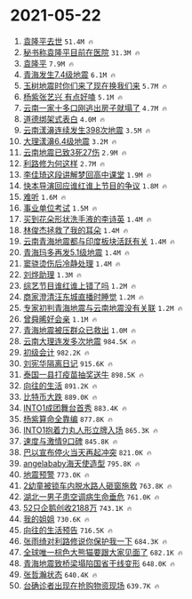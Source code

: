 # 2021-05-22

1. [袁隆平去世](https://s.weibo.com/weibo?q=%23%E8%A2%81%E9%9A%86%E5%B9%B3%E5%8E%BB%E4%B8%96%23&Refer=top) `51.4M 🔥`
1. [秘书称袁隆平目前在医院](https://s.weibo.com/weibo?q=%23%E7%A7%98%E4%B9%A6%E7%A7%B0%E8%A2%81%E9%9A%86%E5%B9%B3%E7%9B%AE%E5%89%8D%E5%9C%A8%E5%8C%BB%E9%99%A2%23&Refer=top) `31.3M 🔥`
1. [袁隆平](https://s.weibo.com/weibo?q=%E8%A2%81%E9%9A%86%E5%B9%B3&Refer=top) `7.9M 🔥`
1. [青海发生7.4级地震](https://s.weibo.com/weibo?q=%23%E9%9D%92%E6%B5%B7%E5%8F%91%E7%94%9F7.4%E7%BA%A7%E5%9C%B0%E9%9C%87%23&Refer=top) `6.1M 🔥`
1. [玉树地震时你们来了现在换我们来](https://s.weibo.com/weibo?q=%23%E7%8E%89%E6%A0%91%E5%9C%B0%E9%9C%87%E6%97%B6%E4%BD%A0%E4%BB%AC%E6%9D%A5%E4%BA%86%E7%8E%B0%E5%9C%A8%E6%8D%A2%E6%88%91%E4%BB%AC%E6%9D%A5%23&Refer=top) `5.7M 🔥`
1. [杨紫张艺兴 有点好嗑](https://s.weibo.com/weibo?q=%E6%9D%A8%E7%B4%AB%E5%BC%A0%E8%89%BA%E5%85%B4%20%E6%9C%89%E7%82%B9%E5%A5%BD%E5%97%91&Refer=top) `5.1M 🔥`
1. [云南一家十多口刚逃出房子就塌了](https://s.weibo.com/weibo?q=%23%E4%BA%91%E5%8D%97%E4%B8%80%E5%AE%B6%E5%8D%81%E5%A4%9A%E5%8F%A3%E5%88%9A%E9%80%83%E5%87%BA%E6%88%BF%E5%AD%90%E5%B0%B1%E5%A1%8C%E4%BA%86%23&Refer=top) `4.7M 🔥`
1. [道德绑架式表白](https://s.weibo.com/weibo?q=%23%E9%81%93%E5%BE%B7%E7%BB%91%E6%9E%B6%E5%BC%8F%E8%A1%A8%E7%99%BD%23&Refer=top) `4.0M 🔥`
1. [云南漾濞连续发生398次地震](https://s.weibo.com/weibo?q=%23%E4%BA%91%E5%8D%97%E6%BC%BE%E6%BF%9E%E8%BF%9E%E7%BB%AD%E5%8F%91%E7%94%9F398%E6%AC%A1%E5%9C%B0%E9%9C%87%23&Refer=top) `3.5M 🔥`
1. [大理漾濞6.4级地震](https://s.weibo.com/weibo?q=%23%E5%A4%A7%E7%90%86%E6%BC%BE%E6%BF%9E6.4%E7%BA%A7%E5%9C%B0%E9%9C%87%23&Refer=top) `3.2M 🔥`
1. [云南地震已致3死27伤](https://s.weibo.com/weibo?q=%23%E4%BA%91%E5%8D%97%E5%9C%B0%E9%9C%87%E5%B7%B2%E8%87%B43%E6%AD%BB27%E4%BC%A4%23&Refer=top) `2.9M 🔥`
1. [利路修为何这样](https://s.weibo.com/weibo?q=%23%E5%88%A9%E8%B7%AF%E4%BF%AE%E4%B8%BA%E4%BD%95%E8%BF%99%E6%A0%B7%23&Refer=top) `2.7M 🔥`
1. [李佳琦这段讲解梦回高中课堂](https://s.weibo.com/weibo?q=%23%E6%9D%8E%E4%BD%B3%E7%90%A6%E8%BF%99%E6%AE%B5%E8%AE%B2%E8%A7%A3%E6%A2%A6%E5%9B%9E%E9%AB%98%E4%B8%AD%E8%AF%BE%E5%A0%82%23&Refer=top) `1.9M 🔥`
1. [快本导演回应谁红谁上节目的争议](https://s.weibo.com/weibo?q=%23%E5%BF%AB%E6%9C%AC%E5%AF%BC%E6%BC%94%E5%9B%9E%E5%BA%94%E8%B0%81%E7%BA%A2%E8%B0%81%E4%B8%8A%E8%8A%82%E7%9B%AE%E7%9A%84%E4%BA%89%E8%AE%AE%23&Refer=top) `1.8M 🔥`
1. [难听](https://s.weibo.com/weibo?q=%23%E9%9A%BE%E5%90%AC%23&Refer=top) `1.6M 🔥`
1. [事业单位考试](https://s.weibo.com/weibo?q=%E4%BA%8B%E4%B8%9A%E5%8D%95%E4%BD%8D%E8%80%83%E8%AF%95&Refer=top) `1.5M 🔥`
1. [买到花朵形状洗手液的李诗英](https://s.weibo.com/weibo?q=%23%E4%B9%B0%E5%88%B0%E8%8A%B1%E6%9C%B5%E5%BD%A2%E7%8A%B6%E6%B4%97%E6%89%8B%E6%B6%B2%E7%9A%84%E6%9D%8E%E8%AF%97%E8%8B%B1%23&Refer=top) `1.4M 🔥`
1. [林俊杰拯救了我的耳朵](https://s.weibo.com/weibo?q=%23%E6%9E%97%E4%BF%8A%E6%9D%B0%E6%8B%AF%E6%95%91%E4%BA%86%E6%88%91%E7%9A%84%E8%80%B3%E6%9C%B5%23&Refer=top) `1.4M 🔥`
1. [云南青海地震都与印度板块活跃有关](https://s.weibo.com/weibo?q=%23%E4%BA%91%E5%8D%97%E9%9D%92%E6%B5%B7%E5%9C%B0%E9%9C%87%E9%83%BD%E4%B8%8E%E5%8D%B0%E5%BA%A6%E6%9D%BF%E5%9D%97%E6%B4%BB%E8%B7%83%E6%9C%89%E5%85%B3%23&Refer=top) `1.4M 🔥`
1. [青海玛多再发5.1级地震](https://s.weibo.com/weibo?q=%23%E9%9D%92%E6%B5%B7%E7%8E%9B%E5%A4%9A%E5%86%8D%E5%8F%915.1%E7%BA%A7%E5%9C%B0%E9%9C%87%23&Refer=top) `1.4M 🔥`
1. [窦骁烫伤后冷静处理](https://s.weibo.com/weibo?q=%23%E7%AA%A6%E9%AA%81%E7%83%AB%E4%BC%A4%E5%90%8E%E5%86%B7%E9%9D%99%E5%A4%84%E7%90%86%23&Refer=top) `1.4M 🔥`
1. [刘烨助理](https://s.weibo.com/weibo?q=%23%E5%88%98%E7%83%A8%E5%8A%A9%E7%90%86%23&Refer=top) `1.3M 🔥`
1. [综艺节目谁红谁上错了吗](https://s.weibo.com/weibo?q=%23%E7%BB%BC%E8%89%BA%E8%8A%82%E7%9B%AE%E8%B0%81%E7%BA%A2%E8%B0%81%E4%B8%8A%E9%94%99%E4%BA%86%E5%90%97%23&Refer=top) `1.2M 🔥`
1. [商家澄清汪东城直播时睡觉](https://s.weibo.com/weibo?q=%23%E5%95%86%E5%AE%B6%E6%BE%84%E6%B8%85%E6%B1%AA%E4%B8%9C%E5%9F%8E%E7%9B%B4%E6%92%AD%E6%97%B6%E7%9D%A1%E8%A7%89%23&Refer=top) `1.2M 🔥`
1. [专家初判青海地震与云南地震没有关联](https://s.weibo.com/weibo?q=%23%E4%B8%93%E5%AE%B6%E5%88%9D%E5%88%A4%E9%9D%92%E6%B5%B7%E5%9C%B0%E9%9C%87%E4%B8%8E%E4%BA%91%E5%8D%97%E5%9C%B0%E9%9C%87%E6%B2%A1%E6%9C%89%E5%85%B3%E8%81%94%23&Refer=top) `1.2M 🔥`
1. [曾舜晞好会亲](https://s.weibo.com/weibo?q=%23%E6%9B%BE%E8%88%9C%E6%99%9E%E5%A5%BD%E4%BC%9A%E4%BA%B2%23&Refer=top) `1.1M 🔥`
1. [青海地震被压群众已救出](https://s.weibo.com/weibo?q=%23%E9%9D%92%E6%B5%B7%E5%9C%B0%E9%9C%87%E8%A2%AB%E5%8E%8B%E7%BE%A4%E4%BC%97%E5%B7%B2%E6%95%91%E5%87%BA%23&Refer=top) `1.0M 🔥`
1. [云南大理连发多次地震](https://s.weibo.com/weibo?q=%23%E4%BA%91%E5%8D%97%E5%A4%A7%E7%90%86%E8%BF%9E%E5%8F%91%E5%A4%9A%E6%AC%A1%E5%9C%B0%E9%9C%87%23&Refer=top) `984.5K 🔥`
1. [初级会计](https://s.weibo.com/weibo?q=%E5%88%9D%E7%BA%A7%E4%BC%9A%E8%AE%A1&Refer=top) `982.2K 🔥`
1. [刘宪华隔离日记](https://s.weibo.com/weibo?q=%23%E5%88%98%E5%AE%AA%E5%8D%8E%E9%9A%94%E7%A6%BB%E6%97%A5%E8%AE%B0%23&Refer=top) `915.6K 🔥`
1. [泰国一县打疫苗抽奖送牛](https://s.weibo.com/weibo?q=%23%E6%B3%B0%E5%9B%BD%E4%B8%80%E5%8E%BF%E6%89%93%E7%96%AB%E8%8B%97%E6%8A%BD%E5%A5%96%E9%80%81%E7%89%9B%23&Refer=top) `898.5K 🔥`
1. [向往的生活](https://s.weibo.com/weibo?q=%E5%90%91%E5%BE%80%E7%9A%84%E7%94%9F%E6%B4%BB&Refer=top) `891.2K 🔥`
1. [比特币大跌](https://s.weibo.com/weibo?q=%23%E6%AF%94%E7%89%B9%E5%B8%81%E5%A4%A7%E8%B7%8C%23&Refer=top) `889.0K 🔥`
1. [INTO1成团舞台首秀](https://s.weibo.com/weibo?q=%23INTO1%E6%88%90%E5%9B%A2%E8%88%9E%E5%8F%B0%E9%A6%96%E7%A7%80%23&Refer=top) `883.4K 🔥`
1. [杨紫算命全靠编](https://s.weibo.com/weibo?q=%23%E6%9D%A8%E7%B4%AB%E7%AE%97%E5%91%BD%E5%85%A8%E9%9D%A0%E7%BC%96%23&Refer=top) `877.8K 🔥`
1. [INTO1抱着力丸人形立牌入场](https://s.weibo.com/weibo?q=%23INTO1%E6%8A%B1%E7%9D%80%E5%8A%9B%E4%B8%B8%E4%BA%BA%E5%BD%A2%E7%AB%8B%E7%89%8C%E5%85%A5%E5%9C%BA%23&Refer=top) `865.3K 🔥`
1. [速度与激情9口碑](https://s.weibo.com/weibo?q=%23%E9%80%9F%E5%BA%A6%E4%B8%8E%E6%BF%80%E6%83%859%E5%8F%A3%E7%A2%91%23&Refer=top) `845.8K 🔥`
1. [巴以宣布停火当天再起冲突](https://s.weibo.com/weibo?q=%23%E5%B7%B4%E4%BB%A5%E5%AE%A3%E5%B8%83%E5%81%9C%E7%81%AB%E5%BD%93%E5%A4%A9%E5%86%8D%E8%B5%B7%E5%86%B2%E7%AA%81%23&Refer=top) `821.0K 🔥`
1. [angelababy海天使造型](https://s.weibo.com/weibo?q=%23angelababy%E6%B5%B7%E5%A4%A9%E4%BD%BF%E9%80%A0%E5%9E%8B%23&Refer=top) `795.8K 🔥`
1. [地震预警](https://s.weibo.com/weibo?q=%E5%9C%B0%E9%9C%87%E9%A2%84%E8%AD%A6&Refer=top) `773.0K 🔥`
1. [2幼童被锁车内脱水路人砸窗施救](https://s.weibo.com/weibo?q=%232%E5%B9%BC%E7%AB%A5%E8%A2%AB%E9%94%81%E8%BD%A6%E5%86%85%E8%84%B1%E6%B0%B4%E8%B7%AF%E4%BA%BA%E7%A0%B8%E7%AA%97%E6%96%BD%E6%95%91%23&Refer=top) `763.8K 🔥`
1. [湖北一男子患空调病生命垂危](https://s.weibo.com/weibo?q=%23%E6%B9%96%E5%8C%97%E4%B8%80%E7%94%B7%E5%AD%90%E6%82%A3%E7%A9%BA%E8%B0%83%E7%97%85%E7%94%9F%E5%91%BD%E5%9E%82%E5%8D%B1%23&Refer=top) `761.0K 🔥`
1. [52只企鹅创收2188万](https://s.weibo.com/weibo?q=%2352%E5%8F%AA%E4%BC%81%E9%B9%85%E5%88%9B%E6%94%B62188%E4%B8%87%23&Refer=top) `743.1K 🔥`
1. [我的姐姐](https://s.weibo.com/weibo?q=%E6%88%91%E7%9A%84%E5%A7%90%E5%A7%90&Refer=top) `730.6K 🔥`
1. [向往的生活预告](https://s.weibo.com/weibo?q=%23%E5%90%91%E5%BE%80%E7%9A%84%E7%94%9F%E6%B4%BB%E9%A2%84%E5%91%8A%23&Refer=top) `716.5K 🔥`
1. [张雨绮对利路修说你保护我一下](https://s.weibo.com/weibo?q=%23%E5%BC%A0%E9%9B%A8%E7%BB%AE%E5%AF%B9%E5%88%A9%E8%B7%AF%E4%BF%AE%E8%AF%B4%E4%BD%A0%E4%BF%9D%E6%8A%A4%E6%88%91%E4%B8%80%E4%B8%8B%23&Refer=top) `684.3K 🔥`
1. [全球唯一棕色大熊猫要跟大家见面了](https://s.weibo.com/weibo?q=%23%E5%85%A8%E7%90%83%E5%94%AF%E4%B8%80%E6%A3%95%E8%89%B2%E5%A4%A7%E7%86%8A%E7%8C%AB%E8%A6%81%E8%B7%9F%E5%A4%A7%E5%AE%B6%E8%A7%81%E9%9D%A2%E4%BA%86%23&Refer=top) `682.1K 🔥`
1. [青海地震致桥梁塌陷国省干线变形](https://s.weibo.com/weibo?q=%23%E9%9D%92%E6%B5%B7%E5%9C%B0%E9%9C%87%E8%87%B4%E6%A1%A5%E6%A2%81%E5%A1%8C%E9%99%B7%E5%9B%BD%E7%9C%81%E5%B9%B2%E7%BA%BF%E5%8F%98%E5%BD%A2%23&Refer=top) `648.0K 🔥`
1. [张哲瀚状态](https://s.weibo.com/weibo?q=%23%E5%BC%A0%E5%93%B2%E7%80%9A%E7%8A%B6%E6%80%81%23&Refer=top) `640.4K 🔥`
1. [台确诊者出现在抢购物资现场](https://s.weibo.com/weibo?q=%23%E5%8F%B0%E7%A1%AE%E8%AF%8A%E8%80%85%E5%87%BA%E7%8E%B0%E5%9C%A8%E6%8A%A2%E8%B4%AD%E7%89%A9%E8%B5%84%E7%8E%B0%E5%9C%BA%23&Refer=top) `639.7K 🔥`
